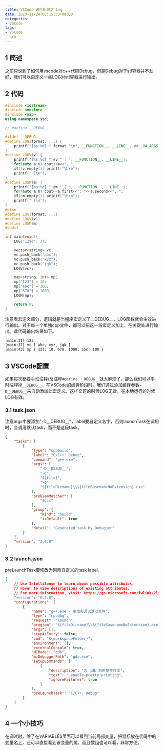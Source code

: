 ```yaml
---
title: VSCode 进阶配置之 Log
date: 2020-11-24T00:15:33+08:00
categories: 
- VSCode
tags:
- VSCode
- acm
---
```


## 1 简述

之前只说到了如何用vscode对c++代码Debug，但是Debug对于stl容器并不友好，我们可以自定义一些LOG对stl容器进行输出。

<!-- more -->

## 2 代码


```C++
#include <iostream>
#include <vector>
#include <map>
using namespace std;

// #define __DEBUG__

#ifdef __DEBUG__
#define LOG(format, ...) {                                                          \
    printf("[%s:%d] " format "\n", __FUNCTION__, __LINE__, ##__VA_ARGS__);          \
}
#define LOGV(v) {                                                                   \
    printf("[%s:%d] " #v " [ ", __FUNCTION__, __LINE__);                            \
    for(auto a:v) cout<<a<<", ";                                                    \
    if(!v.empty()) printf("\b\b");                                                  \
    printf(" ]\n");                                                                 \
}
#define LOGM(m) {                                                                   \
    printf("[%s:%d] " #m " { ", __FUNCTION__, __LINE__);                            \
    for(auto a:m) cout<<a.first<<": "<<a.second<<", ";                              \
    if(!m.empty()) printf("\b\b");                                                  \
    printf(" }\n");                                                                 \
}
#else
#define LOG(format, ...)
#define LOGV(v)
#define LOGM(m)
#endif

int main(void){
    LOG("12%d", 3);

    vector<string> vc;
    vc.push_back("abc");
    vc.push_back("xyz");
    vc.push_back("jqk");
    LOGV(vc);

    map<string, int> mp;
    mp["123"] = 10;
    mp["abc"] = 100;
    mp["678"] = 1000;
    LOGM(mp);

    return 0;
}
```

注意看宏定义部分，逻辑就是当程序宏定义了__DEBUG__，LOG函数就会生效进行输出。对于每一个单独cpp文件，都可以把这一段宏定义加上，在关键处进行输出。此代码输出结果如下。

```txt
[main:31] 123
[main:37] vc [ abc, xyz, jqk ]
[main:43] mp { 123: 10, 678: 1000, abc: 100 }
```

## 3 VSCode配置

如果每次都要手动注释/反注释`#define __DEBUG__`就太麻烦了，那么我们可以平时注释掉`__DEBUG__`，在VSCode的编译阶段时，我们通过添加编译参数`-D__DEBUG__`来自动添加此宏定义。这样交题的时候LOG无效，在本地运行的时候LOG有效。

### 3.1 task.json

注意args中要添加"-D__DEBUG__"，label要自定义名字，否则launchTask在调用时，会调用默认task，而不是这段task。

```json
{
    "tasks": [
        {
            "type": "cppbuild",
            "label": "C/C++: Debug",
            "command": "g++.exe",
            "args": [
                "-D__DEBUG__",
                "-g",
                "${file}",
                "-o",
                "${fileDirname}\\${fileBasenameNoExtension}.exe"
            ],
            "problemMatcher": [
                "$gcc"
            ],
            "group": {
                "kind": "build",
                "isDefault": true
            },
            "detail": "Generated task by Debugger"
        }
    ],
    "version": "2.0.0"
}
```

### 3.2 launch.json

preLaunchTask要修改为刚刚自定义的task label。

```json
{
    // Use IntelliSense to learn about possible attributes.
    // Hover to view descriptions of existing attributes.
    // For more information, visit: https://go.microsoft.com/fwlink/?linkid=830387
    "version": "0.2.0",
    "configurations": [
        {
            "name": "g++.exe - 生成和调试活动文件",
            "type": "cppdbg",
            "request": "launch",
            "program": "${fileDirname}\\${fileBasenameNoExtension}.exe",
            "args": [],
            "stopAtEntry": false,
            "cwd": "${workspaceFolder}",
            "environment": [],
            "externalConsole": true,
            "MIMode": "gdb",
            "miDebuggerPath": "gdb.exe",
            "setupCommands": [
                {
                    "description": "为 gdb 启用整齐打印",
                    "text": "-enable-pretty-printing",
                    "ignoreFailures": true
                }
            ],
            "preLaunchTask": "C/C++: Debug"
        }
    ]
}
```

## 4 一个小技巧

在调试时，除了在VARIABLES里面可以看到当前局部变量，把鼠标放在代码中的变量名上，还可以直接看到该变量的值，而且数组也可以看，非常方便。
